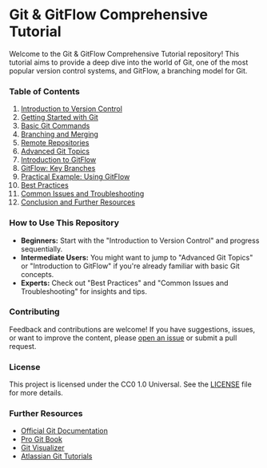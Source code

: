 # Git & GitFlow Comprehensive Tutorial

Welcome to the Git & GitFlow Comprehensive Tutorial repository! This tutorial aims to provide a deep dive into the world of Git, one of the most popular version control systems, and GitFlow, a branching model for Git.

### Table of Contents

1. [Introduction to Version Control](1.-what-is-version-control.md)
2. [Getting Started with Git](2.-getting-started-with-git.md)
3. [Basic Git Commands](3.-basic-git-commands.md)
4. [Branching and Merging](3.-basic-git-commands.md)
5. [Remote Repositories](5.-remote-repositories.md)
6. [Advanced Git Topics](6.-advanced-git-topics.md)
7. [Introduction to GitFlow](7.-introduction-to-gitflow.md)
8. [GitFlow: Key Branches](8.-gitflow-key-branches.md)
9. [Practical Example: Using GitFlow](9.-practical-example-using-gitflow.md)
10. [Best Practices](10.-best-practices.md)
11. [Common Issues and Troubleshooting](11.-common-issues-and-troubleshooting.md)
12. [Conclusion and Further Resources](12.conclusion-and-further-resources.md)

### How to Use This Repository

* **Beginners:** Start with the "Introduction to Version Control" and progress sequentially.
* **Intermediate Users:** You might want to jump to "Advanced Git Topics" or "Introduction to GitFlow" if you're already familiar with basic Git concepts.
* **Experts:** Check out "Best Practices" and "Common Issues and Troubleshooting" for insights and tips.

### Contributing

Feedback and contributions are welcome! If you have suggestions, issues, or want to improve the content, please [open an issue](https://github.com/techbend/git-tutorial/issues) or submit a pull request.

### License

This project is licensed under the CC0 1.0 Universal. See the [LICENSE](https://github.com/techbend/git-tutorial/blob/main/LICENSE) file for more details.

### Further Resources

* [Official Git Documentation](https://git-scm.com/doc)
* [Pro Git Book](https://git-scm.com/book/en/v2)
* [Git Visualizer](https://git-school.github.io/visualizing-git/)
* [Atlassian Git Tutorials](https://www.atlassian.com/git/tutorials)
